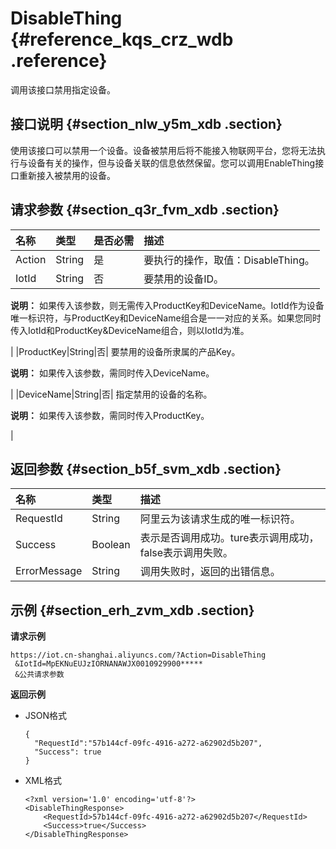 # DisableThing {#reference_kqs_crz_wdb .reference}

调用该接口禁用指定设备。

## 接口说明 {#section_nlw_y5m_xdb .section}

使用该接口可以禁用一个设备。设备被禁用后将不能接入物联网平台，您将无法执行与设备有关的操作，但与设备关联的信息依然保留。您可以调用EnableThing接口重新接入被禁用的设备。

## 请求参数 {#section_q3r_fvm_xdb .section}

|名称|类型|是否必需|描述|
|:-|:-|:---|:-|
|Action|String|是|要执行的操作，取值：DisableThing。|
|IotId|String|否| 要禁用的设备ID。

 **说明：** 如果传入该参数，则无需传入ProductKey和DeviceName。IotId作为设备唯一标识符，与ProductKey和DeviceName组合是一一对应的关系。如果您同时传入IotId和ProductKey&DeviceName组合，则以IotId为准。

 |
|ProductKey|String|否| 要禁用的设备所隶属的产品Key。

 **说明：** 如果传入该参数，需同时传入DeviceName。

 |
|DeviceName|String|否| 指定禁用的设备的名称。

 **说明：** 如果传入该参数，需同时传入ProductKey。

 |

## 返回参数 {#section_b5f_svm_xdb .section}

|名称|类型|描述|
|:-|:-|:-|
|RequestId|String|阿里云为该请求生成的唯一标识符。|
|Success|Boolean|表示是否调用成功。ture表示调用成功，false表示调用失败。|
|ErrorMessage|String|调用失败时，返回的出错信息。|

## 示例 {#section_erh_zvm_xdb .section}

**请求示例**

```
https://iot.cn-shanghai.aliyuncs.com/?Action=DisableThing
 &IotId=MpEKNuEUJzIORNANAWJX0010929900*****
 &公共请求参数
```

**返回示例**

-   JSON格式

    ```
    {
      "RequestId":"57b144cf-09fc-4916-a272-a62902d5b207",
      "Success": true
    }
    ```

-   XML格式

    ```
    <?xml version='1.0' encoding='utf-8'?>
    <DisableThingResponse>
        <RequestId>57b144cf-09fc-4916-a272-a62902d5b207</RequestId>
        <Success>true</Success>
    </DisableThingResponse>
    ```



